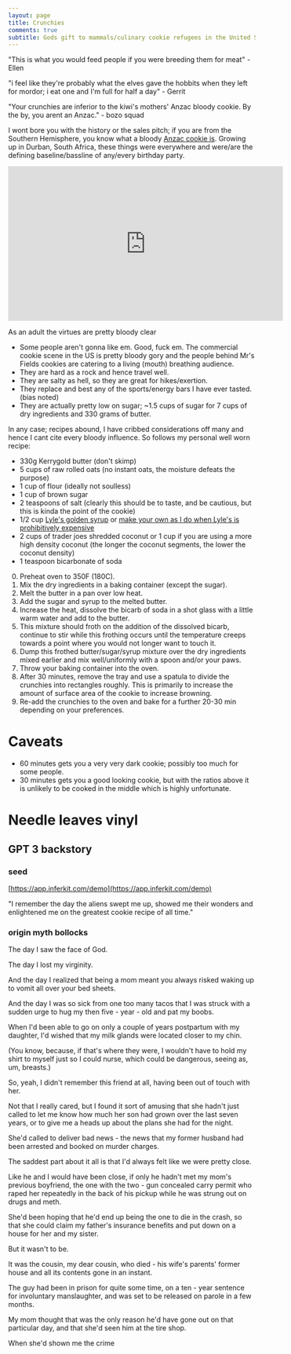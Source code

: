 ```yaml
---
layout: page
title: Crunchies
comments: true
subtitle: Gods gift to mammals/culinary cookie refugees in the United States
---
```


"This is what you would feed people if you were breeding them for meat" - Ellen

"i feel like they're probably what the elves gave the hobbits when they left for mordor; i eat one and I'm full for half a day" - Gerrit

"Your crunchies are inferior to the kiwi's mothers' Anzac bloody cookie. By the by, you arent an Anzac." - bozo squad

I wont bore you with the history or the sales pitch; if you are from the Southern Hemisphere, you know what a bloody [Anzac cookie is](https://en.wikipedia.org/wiki/Anzac_biscuit). Growing up in Durban, South Africa, these things were everywhere and were/are the defining baseline/bassline of any/every birthday party.

<iframe width="560" height="315" src="https://www.youtube.com/embed/91EbLcM0y3Q" frameborder="0" allow="accelerometer; autoplay; encrypted-media; gyroscope; picture-in-picture" allowfullscreen></iframe>

As an adult the virtues are pretty bloody clear

- Some people aren't gonna like em. Good, fuck em. The commercial cookie scene in the US is pretty bloody gory and the people behind Mr's Fields cookies are catering to a living (mouth) breathing audience.
- They are hard as a rock and hence travel well.
- They are salty as hell, so they are great for hikes/exertion.
- They replace and best any of the sports/energy bars I have ever tasted. (bias noted)
- They are actually pretty low on sugar; ~1.5 cups of sugar for 7 cups of dry ingredients and 330 grams of butter.

In any case; recipes abound, I have cribbed considerations off many and hence I cant cite every bloody influence. So follows my personal well worn recipe:

- 330g Kerrygold butter (don't skimp)
- 5 cups of raw rolled oats (no instant oats, the moisture defeats the purpose)
- 1 cup of flour (ideally not soulless)
- 1 cup of brown sugar
- 2 teaspoons of salt (clearly this should be to taste, and be cautious, but this is kinda the point of the cookie)
- 1/2 cup [Lyle's golden syrup](https://www.lylesgoldensyrup.com/) or [make your own as I do when Lyle's is prohibitively expensive](http://www.chefeddy.com/2009/11/invert-sugar/)
- 2 cups of trader joes shredded coconut or 1 cup if you are using a more high density coconut (the longer the coconut segments, the lower the coconut density)
- 1 teaspoon bicarbonate of soda

0. Preheat oven to 350F (180C).
1. Mix the dry ingredients in a baking container (except the sugar).
2. Melt the butter in a pan over low heat.
3. Add the sugar and syrup to the melted butter.
4. Increase the heat, dissolve the bicarb of soda in a shot glass with a little warm water and add to the butter.
5. This mixture should froth on the addition of the dissolved bicarb, continue to stir while this frothing occurs until the temperature creeps towards a point where you would not longer want to touch it.
6. Dump this frothed butter/sugar/syrup mixture over the dry ingredients mixed earlier and mix well/uniformly with a spoon and/or your paws.
7. Throw your baking container into the oven.
8. After 30 minutes, remove the tray and use a spatula to divide the crunchies into rectangles roughly. This is primarily to increase the amount of surface area of the cookie to increase browning.
9. Re-add the crunchies to the oven and bake for a further 20-30 min depending on your preferences.

# Caveats

- 60 minutes gets you a very very dark cookie; possibly too much for some people.
- 30 minutes gets you a good looking cookie, but with the ratios above it is unlikely to be cooked in the middle which is highly unfortunate.

# Needle leaves vinyl

## GPT 3 backstory

### seed

[https://app.inferkit.com/demo](https://app.inferkit.com/demo)

"I remember the day the aliens swept me up, showed me their wonders and enlightened me on the greatest cookie recipe of all time."

### origin myth bollocks

The day I saw the face of God.

The day I lost my virginity.

And the day I realized that being a mom meant you always risked waking up to vomit all over your bed sheets.

And the day I was so sick from one too many tacos that I was struck with a sudden urge to hug my then five - year - old and pat my boobs.

When I'd been able to go on only a couple of years postpartum with my daughter, I'd wished that my milk glands were located closer to my chin.

(You know, because, if that's where they were, I wouldn't have to hold my shirt to myself just so I could nurse, which could be dangerous, seeing as, um, breasts.)

So, yeah, I didn't remember this friend at all, having been out of touch with her.

Not that I really cared, but I found it sort of amusing that she hadn't just called to let me know how much her son had grown over the last seven years, or to give me a heads up about the plans she had for the night.

She'd called to deliver bad news - the news that my former husband had been arrested and booked on murder charges.

The saddest part about it all is that I'd always felt like we were pretty close.

Like he and I would have been close, if only he hadn't met my mom's previous boyfriend, the one with the two - gun concealed carry permit who raped her repeatedly in the back of his pickup while he was strung out on drugs and meth.

She'd been hoping that he'd end up being the one to die in the crash, so that she could claim my father's insurance benefits and put down on a house for her and my sister.

But it wasn't to be.

It was the cousin, my dear cousin, who died - his wife's parents' former house and all its contents gone in an instant.

The guy had been in prison for quite some time, on a ten - year sentence for involuntary manslaughter, and was set to be released on parole in a few months.

My mom thought that was the only reason he'd have gone out on that particular day, and that she'd seen him at the tire shop.

When she'd shown me the crime
